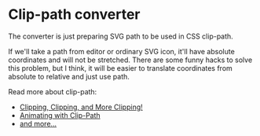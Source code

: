 # Clip-path converter

The converter is just preparing SVG path to be used in CSS clip-path.

If we'll take a path from editor or ordinary SVG icon, it'll have absolute coordinates and will not be stretched. There are some funny hacks to solve this problem, but I think, it will be easier to translate coordinates from absolute to relative and just use path.

Read more about clip-path:

* [Clipping, Clipping, and More Clipping!](https://css-tricks.com/clipping-clipping-and-more-clipping/)
* [Animating with Clip-Path](https://css-tricks.com/animating-with-clip-path/)
* [and more...](https://css-tricks.com/tag/clip-path/)
